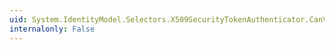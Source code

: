 ```yaml
---
uid: System.IdentityModel.Selectors.X509SecurityTokenAuthenticator.CanValidateTokenCore(System.IdentityModel.Tokens.SecurityToken)
internalonly: False
---
```

